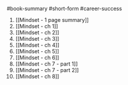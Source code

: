 #book-summary #short-form #career-success 
1. [[Mindset - 1 page summary]]
2. [[Mindset - ch 1]]
3. [[Mindset - ch 2]]
4. [[Mindset - ch 3]]
5. [[Mindset - ch 4]]
6. [[Mindset - ch 5]]
7. [[Mindset - ch 6]]
8. [[Mindset - ch 7 - part 1]]
9. [[Mindset - ch 7 - part 2]]
10. [[Mindset - ch 8]]
